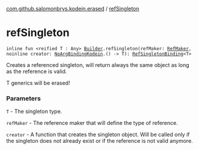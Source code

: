 [com.github.salomonbrys.kodein.erased](index.md) / [refSingleton](.)

# refSingleton

`inline fun <reified T : Any> `[`Builder`](../com.github.salomonbrys.kodein/-kodein/-builder/index.md)`.refSingleton(refMaker: `[`RefMaker`](../com.github.salomonbrys.kodein/-ref-maker/index.md)`, noinline creator: `[`NoArgBindingKodein`](../com.github.salomonbrys.kodein.bindings/-no-arg-binding-kodein/index.md)`.() -> T): `[`RefSingletonBinding`](../com.github.salomonbrys.kodein/-ref-singleton-binding/index.md)`<T>`

Creates a referenced singleton, will return always the same object as long as the reference is valid.

T generics will be erased!

### Parameters

`T` - The singleton type.

`refMaker` - The reference maker that will define the type of reference.

`creator` - A function that creates the singleton object. Will be called only if the singleton does not already exist or if the reference is not valid anymore.